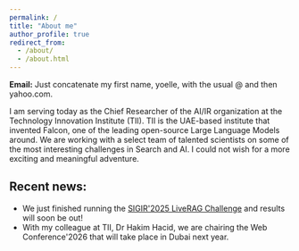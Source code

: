 ```yaml
---
permalink: /
title: "About me"
author_profile: true
redirect_from: 
  - /about/
  - /about.html
---
```


**Email:** Just concatenate my first name, yoelle, with the usual @ and then yahoo.com.  

I am serving today as the Chief Researcher of the  AI/IR organization at the Technology Innovation Institute (TII). TII is the UAE-based institute that invented Falcon, one of the leading open-source Large Language Models around. We are working with a select team of talented scientists on some of the most interesting challenges in Search and AI. I could not wish for a more exciting and meaningful adventure.


## Recent news:
* We just finished running the [SIGIR'2025 LiveRAG Challenge](https://liverag.tii.ae) and results will soon be out!
* With my colleague at TII, Dr Hakim Hacid, we are chairing the Web Conference'2026 that will take place in Dubai next year. 
